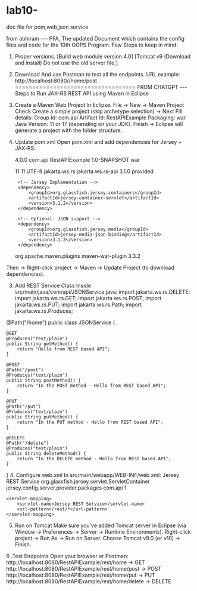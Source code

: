 # lab10-
doc file for pom,web,json service

from abhiram ---
PFA, The updated Document which contains the config files and code for the 10th OOPS Program. Few Steps to keep in mind:
1. Proper versions. [Build web module version 4.0] [Tomcat v9 (Download and install) Do not use the old server file.]
2. Download And use Postman to test all the endpoints.
URL example: http://localhost:8080/<Your-Project-name>/home/post
===================================
FROM CHATGPT ---
Steps to Run JAX-RS REST API using Maven in Eclipse
1. Create a Maven Web Project
In Eclipse:
File → New → Maven Project
Check Create a simple project (skip archetype selection) → Next
Fill details:
Group Id: com.api
Artifact Id: RestAPIExample
Packaging: war
Java Version: 11 or 17 (depending on your JDK).
Finish → Eclipse will generate a project with the folder structure.

2. Update pom.xml
Open pom.xml and add dependencies for Jersey + JAX-RS:
<project xmlns="http://maven.apache.org/POM/4.0.0"
         xmlns:xsi="http://www.w3.org/2001/XMLSchema-instance"
         xsi:schemaLocation="http://maven.apache.org/POM/4.0.0 
                             http://maven.apache.org/xsd/maven-4.0.0.xsd">

    <modelVersion>4.0.0</modelVersion>
    <groupId>com.api</groupId>
    <artifactId>RestAPIExample</artifactId>
    <version>1.0-SNAPSHOT</version>
    <packaging>war</packaging>

    <properties>
        <maven.compiler.source>11</maven.compiler.source>
        <maven.compiler.target>11</maven.compiler.target>
        <project.build.sourceEncoding>UTF-8</project.build.sourceEncoding>
    </properties>

    <dependencies>
        <!-- JAX-RS API -->
        <dependency>
            <groupId>jakarta.ws.rs</groupId>
            <artifactId>jakarta.ws.rs-api</artifactId>
            <version>3.1.0</version>
            <scope>provided</scope>
        </dependency>

        <!-- Jersey Implementation -->
        <dependency>
            <groupId>org.glassfish.jersey.containers</groupId>
            <artifactId>jersey-container-servlet</artifactId>
            <version>3.1.2</version>
        </dependency>

        <!-- Optional: JSON support -->
        <dependency>
            <groupId>org.glassfish.jersey.media</groupId>
            <artifactId>jersey-media-json-binding</artifactId>
            <version>3.1.2</version>
        </dependency>
    </dependencies>

    <build>
        <plugins>
            <plugin>
                <groupId>org.apache.maven.plugins</groupId>
                <artifactId>maven-war-plugin</artifactId>
                <version>3.3.2</version>
            </plugin>
        </plugins>
    </build>
</project>
Then → Right-click project → Maven → Update Project (to download dependencies).

3. Add REST Service Class
Inside src/main/java/com/api/JSONService.java:
import jakarta.ws.rs.DELETE;
import jakarta.ws.rs.GET;
import jakarta.ws.rs.POST;
import jakarta.ws.rs.PUT;
import jakarta.ws.rs.Path;
import jakarta.ws.rs.Produces;

@Path("/home")
public class JSONService {

    @GET
    @Produces("text/plain")
    public String getMethod() {
        return "Hello from REST based API";
    }

    @POST
    @Path("/post")
    @Produces("text/plain")
    public String postMethod() {
        return "In the POST method - Hello from REST based API";
    }

    @PUT
    @Path("/put")
    @Produces("text/plain")
    public String putMethod() {
        return "In the PUT method - Hello from REST based API";
    }

    @DELETE
    @Path("/delete")
    @Produces("text/plain")
    public String deleteMethod() {
        return "In the DELETE method - Hello from REST based API";
    }
}
4. Configure web.xml
In src/main/webapp/WEB-INF/web.xml:
<web-app xmlns="http://java.sun.com/xml/ns/javaee"
         version="3.0">
    <servlet>
        <servlet-name>Jersey REST Service</servlet-name>
        <servlet-class>org.glassfish.jersey.servlet.ServletContainer</servlet-class>
        <init-param>
            <param-name>jersey.config.server.provider.packages</param-name>
            <param-value>com.api</param-value>
        </init-param>
        <load-on-startup>1</load-on-startup>
    </servlet>

    <servlet-mapping>
        <servlet-name>Jersey REST Service</servlet-name>
        <url-pattern>/rest/*</url-pattern>
    </servlet-mapping>
</web-app>



5. Run on Tomcat
Make sure you’ve added Tomcat server in Eclipse (via Window → Preferences → Server → Runtime Environments).
Right-click project → Run As → Run on Server.
Choose Tomcat v9.0 (or v10) → Finish.

6 .Test Endpoints
Open your browser or Postman:
http://localhost:8080/RestAPIExample/rest/home → GET
http://localhost:8080/RestAPIExample/rest/home/post → POST
http://localhost:8080/RestAPIExample/rest/home/put → PUT
http://localhost:8080/RestAPIExample/rest/home/delete → DELETE


